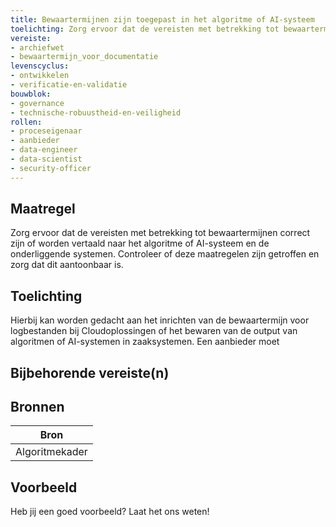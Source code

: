 ```yaml
---
title: Bewaartermijnen zijn toegepast in het algoritme of AI-systeem
toelichting: Zorg ervoor dat de vereisten met betrekking tot bewaartermijnen correct zijn of worden vertaald naar het algoritme of AI-systeem en de onderliggende systemen. Controleer of deze maatregelen zijn getroffen en zorg dat dit aantoonbaar is.
vereiste:
- archiefwet
- bewaartermijn_voor_documentatie
levenscyclus:
- ontwikkelen
- verificatie-en-validatie
bouwblok:
- governance
- technische-robuustheid-en-veiligheid
rollen:
- proceseigenaar
- aanbieder
- data-engineer
- data-scientist
- security-officer
---
```


<!-- tags -->
## Maatregel

Zorg ervoor dat de vereisten met betrekking tot bewaartermijnen correct zijn of worden vertaald naar het algoritme of AI-systeem en de onderliggende systemen.
Controleer of deze maatregelen zijn getroffen en zorg dat dit aantoonbaar is.

## Toelichting

Hierbij kan worden gedacht aan het inrichten van de bewaartermijn voor logbestanden bij Cloudoplossingen of het bewaren van de output van algoritmen of AI-systemen in zaaksystemen.
Een aanbieder moet 

## Bijbehorende vereiste(n)

<!-- list_vereisten_on_maatregelen_page -->

## Bronnen

| Bron                        |
|-----------------------------|
|Algoritmekader|

## Voorbeeld

Heb jij een goed voorbeeld? Laat het ons weten!

